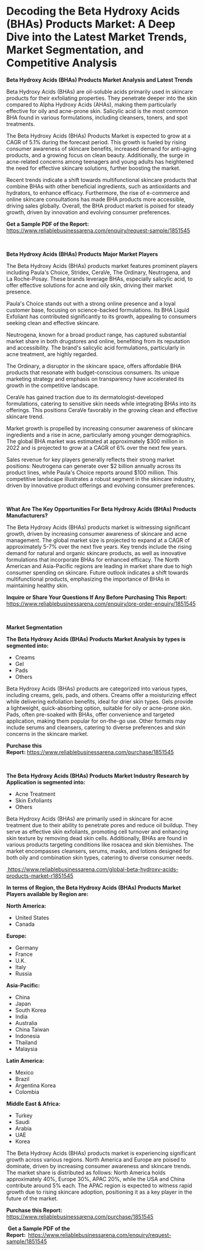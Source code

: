 <p><h1>Decoding the Beta Hydroxy Acids (BHAs) Products Market: A Deep Dive into the Latest Market Trends, Market Segmentation, and Competitive Analysis</h1></p><p><strong>Beta Hydroxy Acids (BHAs) Products Market Analysis and Latest Trends</strong></p>
<p><p>Beta Hydroxy Acids (BHAs) are oil-soluble acids primarily used in skincare products for their exfoliating properties. They penetrate deeper into the skin compared to Alpha Hydroxy Acids (AHAs), making them particularly effective for oily and acne-prone skin. Salicylic acid is the most common BHA found in various formulations, including cleansers, toners, and spot treatments.</p><p>The Beta Hydroxy Acids (BHAs) Products Market is expected to grow at a CAGR of 5.1% during the forecast period. This growth is fueled by rising consumer awareness of skincare benefits, increased demand for anti-aging products, and a growing focus on clean beauty. Additionally, the surge in acne-related concerns among teenagers and young adults has heightened the need for effective skincare solutions, further boosting the market.</p><p>Recent trends indicate a shift towards multifunctional skincare products that combine BHAs with other beneficial ingredients, such as antioxidants and hydrators, to enhance efficacy. Furthermore, the rise of e-commerce and online skincare consultations has made BHA products more accessible, driving sales globally. Overall, the BHA product market is poised for steady growth, driven by innovation and evolving consumer preferences.</p></p>
<p><strong>Get a Sample PDF of the Report:&nbsp;</strong> <a href="https://www.reliablebusinessarena.com/enquiry/request-sample/1851545?utm_campaign=3057&utm_medium=2&utm_source=Github&utm_content=ia&utm_term=15042025&utm_id=beta-hydroxy-acids-bhas-products">https://www.reliablebusinessarena.com/enquiry/request-sample/1851545</a></p>
<p>&nbsp;</p>
<p><strong>Beta Hydroxy Acids (BHAs) Products Major Market Players</strong></p>
<p><p>The Beta Hydroxy Acids (BHAs) products market features prominent players including Paula's Choice, Stridex, CeraVe, The Ordinary, Neutrogena, and La Roche-Posay. These brands leverage BHAs, especially salicylic acid, to offer effective solutions for acne and oily skin, driving their market presence.</p><p>Paula's Choice stands out with a strong online presence and a loyal customer base, focusing on science-backed formulations. Its BHA Liquid Exfoliant has contributed significantly to its growth, appealing to consumers seeking clean and effective skincare.</p><p>Neutrogena, known for a broad product range, has captured substantial market share in both drugstores and online, benefiting from its reputation and accessibility. The brand's salicylic acid formulations, particularly in acne treatment, are highly regarded.</p><p>The Ordinary, a disruptor in the skincare space, offers affordable BHA products that resonate with budget-conscious consumers. Its unique marketing strategy and emphasis on transparency have accelerated its growth in the competitive landscape.</p><p>CeraVe has gained traction due to its dermatologist-developed formulations, catering to sensitive skin needs while integrating BHAs into its offerings. This positions CeraVe favorably in the growing clean and effective skincare trend.</p><p>Market growth is propelled by increasing consumer awareness of skincare ingredients and a rise in acne, particularly among younger demographics. The global BHA market was estimated at approximately $300 million in 2022 and is projected to grow at a CAGR of 6% over the next few years.</p><p>Sales revenue for key players generally reflects their strong market positions: Neutrogena can generate over $2 billion annually across its product lines, while Paula's Choice reports around $100 million. This competitive landscape illustrates a robust segment in the skincare industry, driven by innovative product offerings and evolving consumer preferences.</p></p>
<p>&nbsp;</p>
<p><strong>What Are The Key Opportunities For Beta Hydroxy Acids (BHAs) Products Manufacturers?</strong></p>
<p><p>The Beta Hydroxy Acids (BHAs) products market is witnessing significant growth, driven by increasing consumer awareness of skincare and acne management. The global market size is projected to expand at a CAGR of approximately 5-7% over the next five years. Key trends include the rising demand for natural and organic skincare products, as well as innovative formulations that incorporate BHAs for enhanced efficacy. The North American and Asia-Pacific regions are leading in market share due to high consumer spending on skincare. Future outlook indicates a shift towards multifunctional products, emphasizing the importance of BHAs in maintaining healthy skin.</p></p>
<p><strong>Inquire or Share Your Questions If Any Before Purchasing This Report:</strong> <a href="https://www.reliablebusinessarena.com/enquiry/pre-order-enquiry/1851545?utm_campaign=3057&utm_medium=2&utm_source=Github&utm_content=ia&utm_term=15042025&utm_id=beta-hydroxy-acids-bhas-products">https://www.reliablebusinessarena.com/enquiry/pre-order-enquiry/1851545</a></p>
<p>&nbsp;</p>
<p><strong>Market Segmentation</strong></p>
<p><strong>The Beta Hydroxy Acids (BHAs) Products Market Analysis by types is segmented into:</strong></p>
<p><ul><li>Creams</li><li>Gel</li><li>Pads</li><li>Others</li></ul></p>
<p><p>Beta Hydroxy Acids (BHAs) products are categorized into various types, including creams, gels, pads, and others. Creams offer a moisturizing effect while delivering exfoliation benefits, ideal for drier skin types. Gels provide a lightweight, quick-absorbing option, suitable for oily or acne-prone skin. Pads, often pre-soaked with BHAs, offer convenience and targeted application, making them popular for on-the-go use. Other formats may include serums and cleansers, catering to diverse preferences and skin concerns in the skincare market.</p></p>
<p><strong>Purchase this Report:&nbsp;</strong><a href="https://www.reliablebusinessarena.com/purchase/1851545?utm_campaign=3057&utm_medium=2&utm_source=Github&utm_content=ia&utm_term=15042025&utm_id=beta-hydroxy-acids-bhas-products">https://www.reliablebusinessarena.com/purchase/1851545</a></p>
<p>&nbsp;</p>
<p><strong>The Beta Hydroxy Acids (BHAs) Products Market Industry Research by Application is segmented into:</strong></p>
<p><ul><li>Acne Treatment</li><li>Skin Exfoliants</li><li>Others</li></ul></p>
<p><p>Beta Hydroxy Acids (BHAs) are primarily used in skincare for acne treatment due to their ability to penetrate pores and reduce oil buildup. They serve as effective skin exfoliants, promoting cell turnover and enhancing skin texture by removing dead skin cells. Additionally, BHAs are found in various products targeting conditions like rosacea and skin blemishes. The market encompasses cleansers, serums, masks, and lotions designed for both oily and combination skin types, catering to diverse consumer needs.</p></p>
<p><a href="https://www.reliablebusinessarena.com/global-beta-hydroxy-acids-products-market-r1851545?utm_campaign=3057&utm_medium=2&utm_source=Github&utm_content=ia&utm_term=15042025&utm_id=beta-hydroxy-acids-bhas-products">&nbsp;https://www.reliablebusinessarena.com/global-beta-hydroxy-acids-products-market-r1851545</a></p>
<p><strong>In terms of Region, the Beta Hydroxy Acids (BHAs) Products Market Players available by Region are:</strong></p>
<p>
    <p> <strong> North America: </strong>
        <ul>
            <li>United States</li>
            <li>Canada</li>
        </ul>
        </p> 
    <p> <strong> Europe: </strong>
        <ul>
            <li>Germany</li>
            <li>France</li>
            <li>U.K.</li>
            <li>Italy</li>
            <li>Russia</li>
        </ul>
        </p> 
    <p> <strong> Asia-Pacific: </strong>
        <ul>
            <li>China</li>
            <li>Japan</li>
            <li>South Korea</li>
            <li>India</li>
            <li>Australia</li>
            <li>China Taiwan</li>
            <li>Indonesia</li>
            <li>Thailand</li>
            <li>Malaysia</li>
        </ul>
        </p> 
    <p> <strong> Latin America: </strong>
        <ul>
            <li>Mexico</li>
            <li>Brazil</li>
            <li>Argentina Korea</li>
            <li>Colombia</li>
        </ul>
        </p> 
    <p> <strong> Middle East & Africa: </strong>
        <ul>
            <li>Turkey</li>
            <li>Saudi</li>
            <li>Arabia</li>
            <li>UAE</li>
            <li>Korea</li>
        </ul>
    </p>
    </p>
<p><p>The Beta Hydroxy Acids (BHAs) products market is experiencing significant growth across various regions. North America and Europe are poised to dominate, driven by increasing consumer awareness and skincare trends. The market share is distributed as follows: North America holds approximately 40%, Europe 30%, APAC 20%, while the USA and China contribute around 5% each. The APAC region is expected to witness rapid growth due to rising skincare adoption, positioning it as a key player in the future of the market.</p></p>
<p><strong>Purchase this Report: </strong><a href="https://www.reliablebusinessarena.com/purchase/1851545?utm_campaign=3057&utm_medium=2&utm_source=Github&utm_content=ia&utm_term=15042025&utm_id=beta-hydroxy-acids-bhas-products">https://www.reliablebusinessarena.com/purchase/1851545</a></p>
<p>&nbsp;<strong>Get a Sample PDF of the Report:&nbsp;&nbsp;</strong><a href="https://www.reliablebusinessarena.com/enquiry/request-sample/1851545?utm_campaign=3057&utm_medium=2&utm_source=Github&utm_content=ia&utm_term=15042025&utm_id=beta-hydroxy-acids-bhas-products">https://www.reliablebusinessarena.com/enquiry/request-sample/1851545</a></p>
<p><strong></strong></p>
<p><p></p><p></p><p></p></p>
